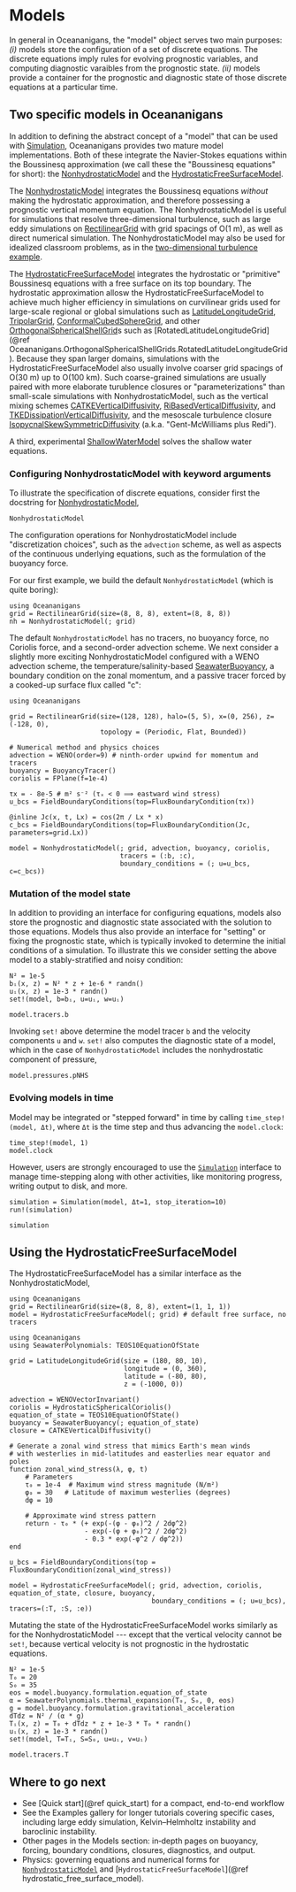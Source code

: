 # Models

In general in Oceananigans, the "model" object serves two main purposes:
 _(i)_ models store the configuration of a set of discrete equations. The discrete equations imply rules for evolving prognostic variables, and computing diagnostic varaibles from the prognostic state.
 _(ii)_ models provide a container for the prognostic and diagnostic state of those discrete equations at a particular time.

## Two specific models in Oceananigans

In addition to defining the abstract concept of a "model" that can be used with [Simulation](@ref),
Oceananigans provides two mature model implementations.
Both of these integrate the Navier-Stokes equations within the Boussinesq approximation
(we call these the "Boussinesq equations" for short): the [NonhydrostaticModel](@ref) and the [HydrostaticFreeSurfaceModel](@ref).

The [NonhydrostaticModel](@ref) integrates the Boussinesq equations _without_ making the hydrostatic approximation,
and therefore possessing a prognostic vertical momentum equation. The NonhydrostaticModel is useful for simulations
that resolve three-dimensional turbulence, such as large eddy simulations on [RectilinearGrid](@ref) with grid spacings of O(1 m),
as well as direct numerical simulation. The NonhydrostaticModel may also be used for idealized classroom problems,
as in the [two-dimensional turbulence example](@ref "Two dimensional turbulence example").

The [HydrostaticFreeSurfaceModel](@ref) integrates the hydrostatic or "primitive" Boussinesq equations
with a free surface on its top boundary. The hydrostatic approximation allosw the HydrostaticFreeSurfaceModel
to achieve much higher efficiency in simulations on curvilinear grids used for large-scale regional or global simulations such as
[LatitudeLongitudeGrid](@ref), [TripolarGrid](@ref), [ConformalCubedSphereGrid](@ref),
and other [OrthogonalSphericalShellGrid](@ref)s such as [RotatedLatitudeLongitudeGrid](@ref Oceananigans.OrthogonalSphericalShellGrids.RotatedLatitudeLongitudeGrid).
Because they span larger domains, simulations with the HydrostaticFreeSurfaceModel also usually involve coarser grid spacings of O(30 m) up to O(100 km).
Such coarse-grained simulations are usually paired with more elaborate turublence closures or "parameterizations" than
small-scale simulations with NonhydrostaticModel, such as the vertical mixing schemes 
[CATKEVerticalDiffusivity](@ref),
[RiBasedVerticalDiffusivity](@ref), and
[TKEDissipationVerticalDiffusivity](@ref), and the mesoscale turbulence closure
[IsopycnalSkewSymmetricDiffusivity](@ref) (a.k.a. "Gent-McWilliams plus Redi").

A third, experimental [ShallowWaterModel](@ref) solves the shallow water equations.

### Configuring NonhydrostaticModel with keyword arguments

To illustrate the specification of discrete equations, consider first the docstring for [NonhydrostaticModel](@ref),

```@docs
NonhydrostaticModel
```

The configuration operations for NonhydrostaticModel include "discretization choices", such as the `advection` scheme,
as well as aspects of the continuous underlying equations, such as the formulation of the buoyancy force.

For our first example, we build  the default `NonhydrostaticModel` (which is quite boring):

```@example
using Oceananigans
grid = RectilinearGrid(size=(8, 8, 8), extent=(8, 8, 8))
nh = NonhydrostaticModel(; grid)
```

The default `NonhydrostaticModel` has no tracers, no buoyancy force, no Coriolis force, and a second-order advection scheme.
We next consider a slightly more exciting NonhydrostaticModel configured with a WENO advection scheme,
the temperature/salinity-based [SeawaterBuoyancy](@ref), a boundary condition on the zonal momentum,
and a passive tracer forced by a cooked-up surface flux called "c":

```@example first_model
using Oceananigans

grid = RectilinearGrid(size=(128, 128), halo=(5, 5), x=(0, 256), z=(-128, 0),
                       topology = (Periodic, Flat, Bounded))

# Numerical method and physics choices
advection = WENO(order=9) # ninth‑order upwind for momentum and tracers
buoyancy = BuoyancyTracer()
coriolis = FPlane(f=1e-4)

τx = - 8e-5 # m² s⁻² (τₓ < 0 ⟹ eastward wind stress)
u_bcs = FieldBoundaryConditions(top=FluxBoundaryCondition(τx))

@inline Jc(x, t, Lx) = cos(2π / Lx * x)
c_bcs = FieldBoundaryConditions(top=FluxBoundaryCondition(Jc, parameters=grid.Lx))

model = NonhydrostaticModel(; grid, advection, buoyancy, coriolis,
                            tracers = (:b, :c),
                            boundary_conditions = (; u=u_bcs, c=c_bcs))
```

### Mutation of the model state

In addition to providing an interface for configuring equations, models also
store the prognostic and diagnostic state associated with the solution to those equations.
Models thus also provide an interface for "setting" or fixing the prognostic state, which is typically
invoked to determine the initial conditions of a simulation.
To illustrate this we consider setting the above model to a stably-stratified and noisy condition:

```@example first_model
N² = 1e-5
bᵢ(x, z) = N² * z + 1e-6 * randn()
uᵢ(x, z) = 1e-3 * randn()
set!(model, b=bᵢ, u=uᵢ, w=uᵢ)

model.tracers.b
```

Invoking `set!` above determine the model tracer `b` and the velocity components `u` and `w`.
`set!` also computes the diagnostic state of a model, which in the case of `NonhydrostaticModel` includes
the nonhydrostatic component of pressure,

```@example first_model
model.pressures.pNHS
```

### Evolving models in time

Model may be integrated or "stepped forward" in time by calling `time_step!(model, Δt)`, where `Δt` is the time step
and thus advancing the `model.clock`:

```@example first_model
time_step!(model, 1)
model.clock
```

However, users are strongly encouraged to use the [`Simulation`](@ref) interface to manage time-stepping
along with other activities, like monitoring progress, writing output to disk, and more.

```@example first_model
simulation = Simulation(model, Δt=1, stop_iteration=10)
run!(simulation)

simulation
```

## Using the HydrostaticFreeSurfaceModel

The HydrostaticFreeSurfaceModel has a similar interface as the NonhydrostaticModel,

```@example
using Oceananigans
grid = RectilinearGrid(size=(8, 8, 8), extent=(1, 1, 1))
model = HydrostaticFreeSurfaceModel(; grid) # default free surface, no tracers
```

```@example second_model
using Oceananigans
using SeawaterPolynomials: TEOS10EquationOfState

grid = LatitudeLongitudeGrid(size = (180, 80, 10),
                             longitude = (0, 360),
                             latitude = (-80, 80),
                             z = (-1000, 0))

advection = WENOVectorInvariant()
coriolis = HydrostaticSphericalCoriolis()
equation_of_state = TEOS10EquationOfState()
buoyancy = SeawaterBuoyancy(; equation_of_state)
closure = CATKEVerticalDiffusivity()

# Generate a zonal wind stress that mimics Earth's mean winds
# with westerlies in mid-latitudes and easterlies near equator and poles
function zonal_wind_stress(λ, φ, t)
    # Parameters
    τ₀ = 1e-4  # Maximum wind stress magnitude (N/m²)
    φ₀ = 30   # Latitude of maximum westerlies (degrees)
    dφ = 10
    
    # Approximate wind stress pattern
    return - τ₀ * (+ exp(-(φ - φ₀)^2 / 2dφ^2)
                   - exp(-(φ + φ₀)^2 / 2dφ^2)
                   - 0.3 * exp(-φ^2 / dφ^2))
end

u_bcs = FieldBoundaryConditions(top = FluxBoundaryCondition(zonal_wind_stress))

model = HydrostaticFreeSurfaceModel(; grid, advection, coriolis, equation_of_state, closure, buoyancy,
                                    boundary_conditions = (; u=u_bcs), tracers=(:T, :S, :e))
```

Mutating the state of the HydrostaticFreeSurfaceModel works similarly as for the NonhydrostaticModel ---
except that the vertical velocity cannot be `set!`, because vertical velocity is not
prognostic in the hydrostatic equations.

```@example second_model
N² = 1e-5
T₀ = 20
S₀ = 35
eos = model.buoyancy.formulation.equation_of_state
α = SeawaterPolynomials.thermal_expansion(T₀, S₀, 0, eos)
g = model.buoyancy.formulation.gravitational_acceleration
dTdz = N² / (α * g)
Tᵢ(x, z) = T₀ + dTdz * z + 1e-3 * T₀ * randn()
uᵢ(x, z) = 1e-3 * randn()
set!(model, T=Tᵢ, S=S₀, u=uᵢ, v=uᵢ)

model.tracers.T
```

## Where to go next

- See [Quick start](@ref quick_start) for a compact, end-to-end workflow
- See the Examples gallery for longer tutorials covering specific cases, including large eddy simulation, Kelvin–Helmholtz instability and baroclinic instability.
- Other pages in the Models section: in‑depth pages on buoyancy, forcing, boundary conditions, closures, diagnostics, and output.
- Physics: governing equations and numerical forms for [`NonhydrostaticModel`](@ref) and [`HydrostaticFreeSurfaceModel`](@ref hydrostatic_free_surface_model).
